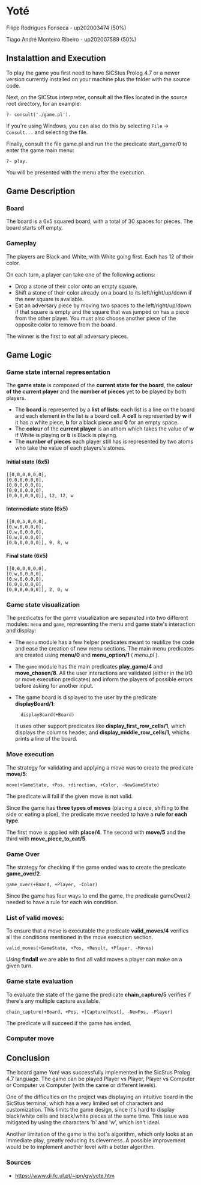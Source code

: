 # Yoté

Filipe Rodrigues Fonseca - up202003474 (50%)

Tiago André Monteiro Ribeiro - up202007589 (50%)


## Instalattion and Execution

To play the game you first need to have SICStus Prolog 4.7 or a newer version currently installed on your machine plus the folder with the source code. 

Next, on the SICStus interpreter, consult all the files located in the source root directory, for an example:

    ?- consult('./game.pl').

If you're using Windows, you can also do this by selecting `File` -> `Consult...` and selecting the file.
    
Finally, consult the file game.pl and run the the predicate start_game/0 to enter the game main menu: 

    ?- play.

You will be presented with the menu after the execution.

## Game Description
### Board

The board is a 6x5 squared board, with a total of 30 spaces for pieces. The board starts off empty.

### Gameplay
The players are Black and White, with White going first. Each has 12 of their color.

On each turn, a player can take one of the following actions:

- Drop a stone of their color onto an empty square.
- Shift a stone of their color already on a board to its left/right/up/down if the new square is available.
- Eat an adversary piece by moving two spaces to the left/right/up/down if that square is empty and the square that was jumped on has a piece from the other player. You must also choose another piece of the opposite color to remove from the board.

The winner is the first to eat all adversary pieces.


## Game Logic
### Game state internal representation

The **game state** is composed of the **current state for the board**, the **colour of the current player** and the **number of pieces** yet to be played by both players.

- The **board** is represented by a **list of lists**: each list is a line on the board and each element in the list is a board cell. A **cell** is represented by **w** if it has a white piece, **b** for a black piece and **0** for an empty space.
- The **colour** of the **current player** is an athom which takes the value of **w** if White is playing or **b** is Black is playing.
- The **number of pieces** each player still has is represented by two atoms who take the value of each players's stones.

#### Initial state (6x5)

```
[[0,0,0,0,0,0],
[0,0,0,0,0,0],
[0,0,0,0,0,0],
[0,0,0,0,0,0],
[0,0,0,0,0,0]], 12, 12, w
```

#### Intermediate state (6x5)

```
[[0,0,b,0,0,0],
[0,w,0,0,0,0],
[0,w,0,0,0,0],
[0,w,0,0,0,0],
[0,b,0,0,0,0]], 9, 8, w
```

#### Final state (6x5)


```
[[0,0,0,0,0,0],
[0,w,0,0,0,0],
[0,w,0,0,0,0],
[0,0,0,0,0,0],
[0,0,0,0,0,0]], 2, 0, w
```

### Game state visualization

The predicates for the game visualization are separated into two different modules: `menu` and `game`, representing the menu and game state's interaction and display:

- The `menu` module has a few helper predicates meant to reutilize the code and ease the creation of new menu sections. The main menu predicates are created using **menu/0** and **menu_option/1** ( *menu.pl* ).

- The `game` module has the main predicates **play_game/4** and **move_chosen/8**. All the user interactions are validated (either in the I/O or move execution predicates) and inform the players of possible errors before asking for another input.

- The game board is displayed to the user by the predicate **displayBoard/1**:

        displayBoard(+Board)

    It uses other support predicates like **display_first_row_cells/1**, which displays the columns header, and **display_middle_row_cells/1**, whichs prints a line of the board.

### Move execution

The strategy for validating and applying a move was to create the predicate **move/5**:

    move(+GameState, +Pos, +direction, +Color, -NewGameState)

The predicate will fail if the given move is not valid.

Since the game has **three types of moves** (placing a piece, shifting to the side or eating a pice), the predicate move needed to have a **rule for each type**.

The first move is applied with **place/4**. The second with **move/5** and the third with **move_piece_to_eat/5**.
    
### Game Over

The strategy for checking if the game ended was to create the predicate **game_over/2**.

    game_over(+Board, +Player, -Color)

Since the game has four ways to end the game, the predicate gameOver/2 needed to have a rule for each win condition.

### List of valid moves:

To ensure that a move is executable the predicate **valid_moves/4** verifies all the conditions mentioned in the move execution section.
    
    valid_moves(+GameState, +Pos, +Result, +Player, -Moves)

Using **findall** we are able to find all valid moves a player can make on a given turn.

### Game state evaluation

To evaluate the state of the game the predicate **chain_capture/5** verifies if there's any multiple capture available.

    chain_capture(+Board, +Pos, +[Capture|Rest], -NewPos, -Player)
    
The predicate will succeed if the game has ended.


### Computer move



## Conclusion

The board game *Yoté* was successfully implemented in the SicStus Prolog 4.7 language. The game can be played Player vs Player, Player vs Computer or Computer vs Computer (with the same or different levels).

One of the difficulties on the project was displaying an intuitive board in the SicStus terminal, which has a very limited set of characters and customization. This limits the game design, since it's hard to display black/white cells and black/white pieces at the same time. This issue was mitigated by using the characters 'b' and 'w', which isn't ideal.

Another limitation of the game is the bot's algorithm, which only looks at an immediate play, greatly reducing its cleverness. A possible improvement would be to implement another level with a better algorithm.

### Sources
- https://www.di.fc.ul.pt/~jpn/gv/yote.htm
